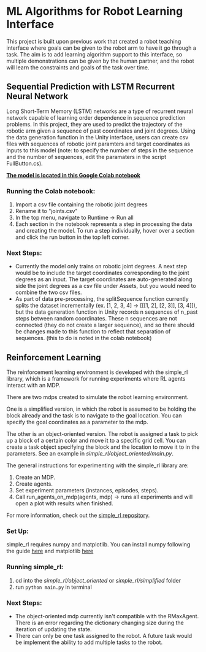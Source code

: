 # ML Algorithms for Robot Learning Interface

This project is built upon previous work that created a robot teaching interface where
goals can be given to the robot arm to have it go through a task. The aim is to add learning algorithm support to this interface, so multiple demonstrations can be given by the human partner, and the robot will learn the constraints and goals of the task over time.

## Sequential Prediction with LSTM Recurrent Neural Network

Long Short-Term Memory (LSTM) networks are a type of recurrent neural network capable of learning order dependence in sequence prediction problems. In this project, they are used to predict the trajectory of the robotic arm given a sequence of past coordinates and joint degrees. Using the data generation function in the Unity interface, users can create csv files with sequences of robotic joint paramters and target coordinates as inputs to this model (note: to specify the number of steps in the sequence and the number of sequences, edit the paramaters in the script FullButton.cs).

**[The model is located in this Google Colab notebook](https://colab.research.google.com/drive/1YxsktR52RiBYRSBAcFBra5PdNn0dpEmY?usp=sharing)**

### Running the Colab notebook:

1. Import a csv file containing the robotic joint degrees
2. Rename it to "joints.csv"
3. In the top menu, navigate to Runtime -> Run all
4. Each section in the notebook represents a step in processing the data and creating the model. To run a step individually, hover over a section and click the run button in the top left corner.

### Next Steps:

- Currently the model only trains on robotic joint degrees. A next step would be to include the target coordinates corresponding to the joint degrees as an input. The target coordinates are auto-generated along side the joint degrees as a csv file under Assets, but you would need to combine the two csv files.
- As part of data pre-processing, the splitSequence function currently splits the dataset incrementally (ex. [1, 2, 3, 4] -> [[[1, 2], [2, 3]], [3, 4]]), but the data generation function in Unity records n sequences of n_past steps between random coordinates. These n sequences are not connected (they do not create a larger sequence), and so there should be changes made to this function to reflect that separation of sequences. (this to do is noted in the colab notebook)

## Reinforcement Learning

The reinforcement learning environment is developed with the simple_rl library, which is a framework for running experiments where RL agents interact with an MDP.

There are two mdps created to simulate the robot learning environment.

One is a simplified version, in which the robot is assumed to be holding the block already and the task is to navigate to the goal location. You can specify the goal coordinates as a parameter to the mdp.

The other is an object-oriented version. The robot is assigned a task to pick up a block of a certain color and move it to a specific grid cell. You can create a task object specifying the block and the location to move it to in the parameters. See an example in _simple_rl/object_oriented/main.py_.

The general instructions for experimenting with the simple_rl library are:

1. Create an MDP.
2. Create agents.
3. Set experiment parameters (instances, episodes, steps).
4. Call run_agents_on_mdp(agents, mdp) -> runs all experiments and will open a plot with results when finished.

For more information, check out the [simple_rl repository](https://github.com/david-abel/simple_rl).

### Set Up:

simple_rl requires numpy and matplotlib. You can install numpy following the guide [here](https://numpy.org/install/) and matplotlib [here](https://matplotlib.org/stable/users/installing/index.html)

### Running simple_rl:

1. cd into the _simple_rl/object_oriented_ or _simple_rl/simplified_ folder
2. run `python main.py` in terminal

### Next Steps:

- The object-oriented mdp currently isn't compatible with the RMaxAgent. There is an error regarding the dictionary changing size during the iteration of updating the state.
- There can only be one task assigned to the robot. A future task would be implement the ability to add multiple tasks to the robot.
